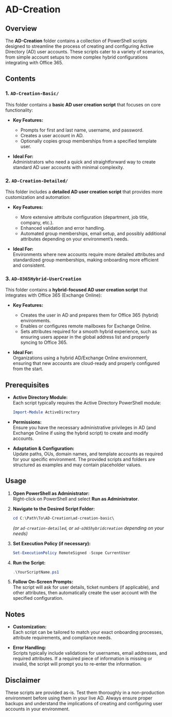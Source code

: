# AD-Creation
## Overview

The **AD-Creation** folder contains a collection of PowerShell scripts designed to streamline the process of creating and configuring Active Directory (AD) user accounts. These scripts cater to a variety of scenarios, from simple account setups to more complex hybrid configurations integrating with Office 365.

## Contents

### 1. `AD-Creation-Basic/`
This folder contains a **basic AD user creation script** that focuses on core functionality:

- **Key Features:**
  - Prompts for first and last name, username, and password.
  - Creates a user account in AD.
  - Optionally copies group memberships from a specified template user.
  
- **Ideal For:**  
  Administrators who need a quick and straightforward way to create standard AD user accounts with minimal complexity.

### 2. `AD-Creation-Detailed/`
This folder includes a **detailed AD user creation script** that provides more customization and automation:

- **Key Features:**
  - More extensive attribute configuration (department, job title, company, etc.).
  - Enhanced validation and error handling.
  - Automated group memberships, email setup, and possibly additional attributes depending on your environment’s needs.
  
- **Ideal For:**  
  Environments where new accounts require more detailed attributes and standardized group memberships, making onboarding more efficient and consistent.

### 3. `AD-O365Hybrid-UserCreation`
This folder contains a **hybrid-focused AD user creation script** that integrates with Office 365 (Exchange Online):

- **Key Features:**
  - Creates the user in AD and prepares them for Office 365 (hybrid) environments.
  - Enables or configures remote mailboxes for Exchange Online.
  - Sets attributes required for a smooth hybrid experience, such as ensuring users appear in the global address list and properly syncing to Office 365.
  
- **Ideal For:**  
  Organizations using a hybrid AD/Exchange Online environment, ensuring that new accounts are cloud-ready and properly configured from the start.

## Prerequisites

- **Active Directory Module:**  
  Each script typically requires the Active Directory PowerShell module:
  ```powershell
  Import-Module ActiveDirectory
  ```

- **Permissions:**  
  Ensure you have the necessary administrative privileges in AD (and Exchange Online if using the hybrid script) to create and modify accounts.

- **Adaptation & Configuration:**  
  Update paths, OUs, domain names, and template accounts as required for your specific environment. The provided scripts and folders are structured as examples and may contain placeholder values.

## Usage

1. **Open PowerShell as Administrator:**  
   Right-click on PowerShell and select **Run as Administrator**.

2. **Navigate to the Desired Script Folder:**  
   ```powershell
   cd C:\Path\To\AD-Creation\ad-creation-basic\
   ```
   *(or `ad-creation-detailed`, or `ad-o365hybridcreation` depending on your needs)*

3. **Set Execution Policy (if necessary):**  
   ```powershell
   Set-ExecutionPolicy RemoteSigned -Scope CurrentUser
   ```

4. **Run the Script:**
   ```powershell
   .\YourScriptName.ps1
   ```

5. **Follow On-Screen Prompts:**  
   The script will ask for user details, ticket numbers (if applicable), and other attributes, then automatically create the user account with the specified configuration.

## Notes

- **Customization:**  
  Each script can be tailored to match your exact onboarding processes, attribute requirements, and compliance needs.

- **Error Handling:**  
  Scripts typically include validations for usernames, email addresses, and required attributes. If a required piece of information is missing or invalid, the script will prompt you to re-enter the information.

## Disclaimer

These scripts are provided as-is. Test them thoroughly in a non-production environment before using them in your live AD. Always ensure proper backups and understand the implications of creating and configuring user accounts in your environment.
```